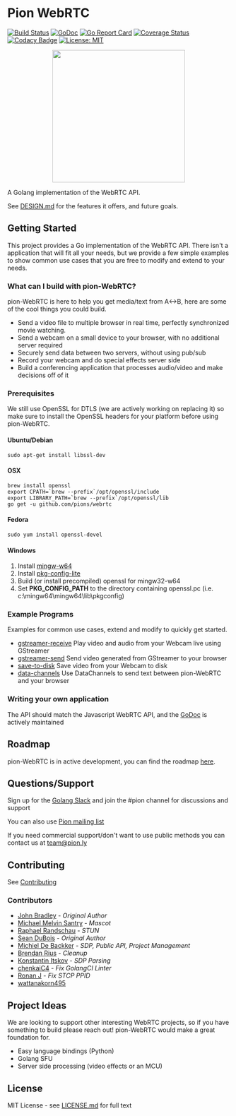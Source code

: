 # Pion WebRTC
[![Build Status](https://travis-ci.org/pions/webrtc.svg?branch=master)](https://travis-ci.org/pions/webrtc)
[![GoDoc](https://godoc.org/github.com/pions/webrtc?status.svg)](https://godoc.org/github.com/pions/webrtc)
[![Go Report Card](https://goreportcard.com/badge/github.com/pions/webrtc)](https://goreportcard.com/report/github.com/pions/webrtc)
[![Coverage Status](https://coveralls.io/repos/github/pions/webrtc/badge.svg)](https://coveralls.io/github/pions/webrtc)
[![Codacy Badge](https://api.codacy.com/project/badge/Grade/18f4aec384894e6aac0b94effe51961d)](https://www.codacy.com/app/Sean-Der/webrtc)
[![License: MIT](https://img.shields.io/badge/License-MIT-yellow.svg)](LICENSE.md)

<div align="center">
    <a href="#">
        <img src="./.github/pion-gopher-webrtc.png" height="300px">
    </a>
</div>

A Golang implementation of the WebRTC API.

See [DESIGN.md](DESIGN.md) for the features it offers, and future goals.

## Getting Started
This project provides a Go implementation of the WebRTC API. There isn't a application that will fit all your needs, but we provide a
few simple examples to show common use cases that you are free to modify and extend to your needs.

### What can I build with pion-WebRTC?
pion-WebRTC is here to help you get media/text from A<->B, here are some of the cool things you could build.

* Send a video file to multiple browser in real time, perfectly synchronized movie watching.
* Send a webcam on a small device to your browser, with no additional server required
* Securely send data between two servers, without using pub/sub
* Record your webcam and do special effects server side
* Build a conferencing application that processes audio/video and make decisions off of it

### Prerequisites
We still use OpenSSL for DTLS (we are actively working on replacing it) so make sure to install the OpenSSL headers for
your platform before using pion-WebRTC.
#### Ubuntu/Debian
`sudo apt-get install libssl-dev`

#### OSX

```
brew install openssl
export CPATH=`brew --prefix`/opt/openssl/include
export LIBRARY_PATH=`brew --prefix`/opt/openssl/lib
go get -u github.com/pions/webrtc
```

#### Fedora
`sudo yum install openssl-devel`

#### Windows
1. Install [mingw-w64](http://mingw-w64.sourceforge.net/)
2. Install [pkg-config-lite](http://sourceforge.net/projects/pkgconfiglite)
3. Build (or install precompiled) openssl for mingw32-w64
4. Set __PKG\_CONFIG\_PATH__ to the directory containing openssl.pc
   (i.e. c:\mingw64\mingw64\lib\pkgconfig)

### Example Programs
Examples for common use cases, extend and modify to quickly get started.
* [gstreamer-receive](examples/gstreamer-receive/README.md) Play video and audio from your Webcam live using GStreamer
* [gstreamer-send](examples/gstreamer-send/README.md) Send video generated from GStreamer to your browser
* [save-to-disk](examples/save-to-disk/README.md) Save video from your Webcam to disk
* [data-channels](examples/data-channels/README.md) Use DataChannels to send text between pion-WebRTC and your browser

### Writing your own application
The API should match the Javascript WebRTC API, and the [GoDoc](https://godoc.org/github.com/pions/webrtc) is actively maintained

## Roadmap
pion-WebRTC is in active development, you can find the roadmap [here](https://github.com/pions/webrtc/issues/9).

## Questions/Support
Sign up for the [Golang Slack](https://invite.slack.golangbridge.org/) and join the #pion channel for discussions and support

You can also use [Pion mailing list](https://groups.google.com/forum/#!forum/pion)

If you need commercial support/don't want to use public methods you can contact us at [team@pion.ly](mailto:team@pion.ly)

## Contributing
See [Contributing](https://github.com/pions/webrtc/wiki/Contributing)

### Contributors

* [John Bradley](https://github.com/kc5nra) - *Original Author*
* [Michael Melvin Santry](https://github.com/santrym) - *Mascot*
* [Raphael Randschau](https://github.com/nicolai86) - *STUN*
* [Sean DuBois](https://github.com/Sean-Der) - *Original Author*
* [Michiel De Backker](https://github.com/backkem) - *SDP, Public API, Project Management*
* [Brendan Rius](https://github.com/brendanrius) - *Cleanup*
* [Konstantin Itskov](https://github.com/trivigy) - *SDP Parsing*
* [chenkaiC4](https://github.com/chenkaiC4) - *Fix GolangCI Linter*
* [Ronan J](https://github.com/ronanj) - *Fix STCP PPID*
* [wattanakorn495](https://github.com/wattanakorn495)


## Project Ideas
We are looking to support other interesting WebRTC projects, so if you have something to build please reach out!
pion-WebRTC would make a great foundation for.

* Easy language bindings (Python)
* Golang SFU
* Server side processing (video effects or an MCU)

## License
MIT License - see [LICENSE.md](LICENSE.md) for full text
